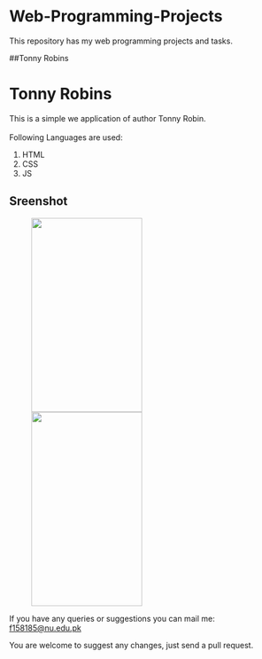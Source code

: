 # Web-Programming-Projects
This repository has my web programming projects and tasks.

##Tonny Robins


# Tonny Robins
This is a simple we application of author Tonny Robin.<br>
<br>Following Languages are used:<br>
<ol>
<li>HTML</li>
<li>CSS</li>
<li>JS</li>
</ol>

## Sreenshot

<p id="img_cont">
	<img src="/screenshot/ss.JPG" width = "200" height= "350" hspace=40>
	<img src="/screenshot/ss.JPG" width = "200" height= "350" hspace=40>
</p>

If you have any queries or suggestions you can mail me: f158185@nu.edu.pk

You are welcome to suggest any changes, just send a pull request.
